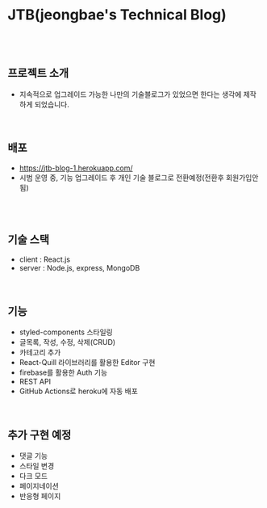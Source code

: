 # JTB(jeongbae's Technical Blog)
<br />
<br />

## 프로젝트 소개
- 지속적으로 업그레이드 가능한 나만의 기술블로그가 있었으면 한다는 생각에 제작하게 되었습니다.
<br />

## 배포
- https://jtb-blog-1.herokuapp.com/
- 시범 운영 중, 기능 업그레이드 후 개인 기술 블로그로 전환예정(전환후 회원가입안됨)
<br />
<br />


## 기술 스택
- client : React.js
- server : Node.js, express, MongoDB
<br />

## 기능
- styled-components 스타일링
- 글목록, 작성, 수정, 삭제(CRUD)
- 카테고리 추가 
- React-Quill 라이브러리를 활용한 Editor 구현 
- firebase를 활용한 Auth 기능
- REST API
- GitHub Actions로 heroku에 자동 배포
<br />

## 추가 구현 예정
- 댓글 기능
- 스타일 변경
- 다크 모드
- 페이지네이션
- 반응형 페이지
